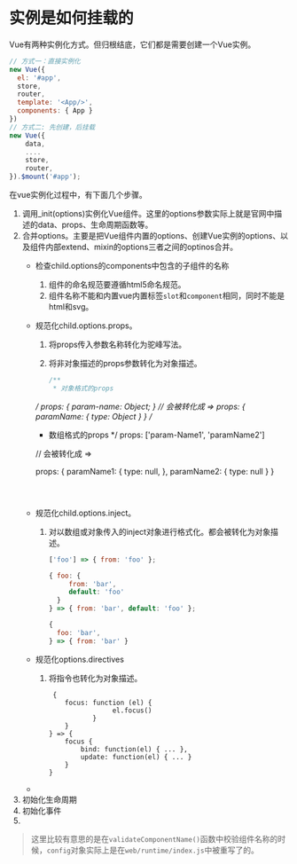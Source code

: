 # 实例是如何挂载的

Vue有两种实例化方式。但归根结底，它们都是需要创建一个Vue实例。

```javascript
// 方式一：直接实例化
new Vue({
  el: '#app',
  store,
  router,
  template: '<App/>',
  components: { App }
})
// 方式二: 先创建，后挂载
new Vue({
    data,
    ....
    store,
    router,
}).$mount('#app');
```

在vue实例化过程中，有下面几个步骤。

1. 调用_init(options)实例化Vue组件。这里的options参数实际上就是官网中描述的data、props、生命周期函数等。
2. 合并options。主要是把Vue组件内置的options、创建Vue实例的options、以及组件内部extend、mixin的options三者之间的optinos合并。
   - 检查child.options的components中包含的子组件的名称

     1. 组件的命名规范要遵循html5命名规范。
     2. 组件名称不能和内置vue内置标签`slot`和`component`相同，同时不能是html和svg。

   - 规范化child.options.props。
     1. 将props传入参数名称转化为驼峰写法。
     
     2. 将非对象描述的props参数转化为对象描述。
     
        ```javascript
        /**
         * 对象格式的props
      */
        props: {
           param-name: Object;
        }
        // 会被转化成 =>
        props: {
            paramName: {
                type: Object
            }
        }
        /*
        * 数组格式的props
        */
        props: ['param-Name1', 'paramName2']
        
        // 会被转化成 =>
        
        props: {
            paramName1: {
                type: null,
            },
            paramName2: {
                type: null
            }
        }
        ```
        
        
     
   - 规范化child.options.inject。
     
     1. 对以数组或对象传入的inject对象进行格式化。都会被转化为对象描述。
     
        ```javascript
        ['foo'] => { from: 'foo' };
        
        { foo: {
             from: 'bar',
             default: 'foo'
          } 
        } => { from: 'bar', default: 'foo' };
        
        {
          foo: 'bar',
        } => { from: 'bar' } 
        ```
     
   - 规范化options.directives

     1. 将指令也转化为对象描述。

        ```
         {
            focus: function (el) {
                        el.focus()
                   }
            }
        } => {
            focus {
                bind: function(el) { ... },
                update: function(el) { ... }
            }
        }
        ```

   - 
3. 初始化生命周期
4. 初始化事件
5. 

> 这里比较有意思的是在`validateComponentName()`函数中校验组件名称的时候，`config`对象实际上是在`web/runtime/index.js`中被重写了的。

 